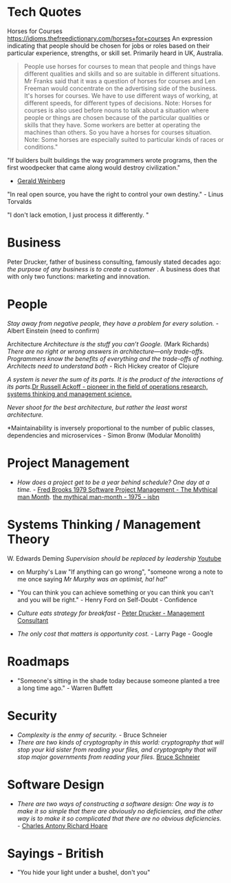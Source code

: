 # Tech Quotes




Horses for Courses
https://idioms.thefreedictionary.com/horses+for+courses
An expression indicating that people should be chosen for jobs or roles based on their particular experience, strengths, or skill set. Primarily heard in UK, Australia.

  >People use horses for courses to mean that people and things have different qualities and skills and so are suitable in different situations. Mr Franks said that it was a question of horses for courses and Len Freeman would concentrate on the advertising side of the business. It's horses for courses. We have to use different ways of working, at different speeds, for different types of decisions. Note: Horses for courses is also used before nouns to talk about a situation where people or things are chosen because of the particular qualities or skills that they have. Some workers are better at operating the machines than others. So you have a horses for courses situation. Note: Some horses are especially suited to particular kinds of races or conditions."


"If builders built buildings the way programmers wrote programs, then the first woodpecker that came along would destroy civilization."
  - [Gerald Weinberg](https://en.wikipedia.org/wiki/Gerald_Weinberg)

"In real open source, you have the right to control your own destiny." - Linus Torvalds



"I don't lack emotion, I just process it differently. "

# Business
Peter Drucker, father of business consulting, famously stated decades ago: *the purpose of any business is to create a customer*
. A business does that with only two functions: marketing and innovation.

# People
*Stay away from negative people, they have a problem for every solution.* - Albert Einstein (need to confirm)

Architecture
*Architecture is the stuff you can’t Google.* (Mark Richards)
*There are no right or wrong answers in architecture—only trade-offs.*
*Programmers know the benefits of everything and the trade-offs of nothing. Architects need to understand both* - Rich Hickey creator of Clojure

*A system is never the sum of its parts. It is the product of the interactions of its parts.*[Dr Russell Ackoff - pioneer  in the field of operations research, systems thinking and management science.](https://en.wikipedia.org/wiki/Russell_L._Ackoff)

*Never shoot for the best architecture, but rather the least worst architecture.*

*Maintainability is inversely proportional to the number of public classes, dependencies and microservices - Simon Bronw (Modular Monolith)

# Project Management
- *How does a project get to be a year behind schedule? One day at a time.* - [Fred Brooks 1979 Software Project Management - The Mythical man Month](https://en.wikipedia.org/wiki/The_Mythical_Man-Month). [the mythical man-month - 1975 - isbn](http://www.worldcat.org/isbn/0-201-00650-2)

# Systems Thinking / Management Theory

W. Edwards Deming *Supervision should be replaced by leadership* [Youtube](https://youtu.be/tsF-8u-V4j4?t=433)
- on Murphy's Law "If anything can go wrong", "someone wrong a note to me once saying *Mr Murphy was an optimist, ha! ha!*"

- "You can think you can achieve something or you can think you can't and you will be right." - Henry Ford on Self-Doubt - Confidence

- *Culture eats strategy for breakfast* - [Peter Drucker - Management Consultant](https://en.wikipedia.org/wiki/Peter_Drucker)

- *The only cost that matters is opportunity cost.* - Larry Page - Google

# Roadmaps
- "Someone's sitting in the shade today because someone planted a tree a long time ago." - Warren Buffett

# Security
- *Complexity is the enmy of security.* - Bruce Schneier
- *There are two kinds of cryptography in this world: cryptography that will stop your kid sister from reading your files, and cryptography that will stop major governments from reading your files.* [Bruce Schneier](https://en.wikipedia.org/wiki/Bruce_Schneier)

# Software Design
- *There are two ways of constructing a software design: One way is
to make it so simple that there are obviously no deficiencies, and the
other way is to make it so complicated that there are no obvious
deficiencies.* - [Charles Antony Richard Hoare](https://fr.wikipedia.org/wiki/Charles_Antony_Richard_Hoare)

# Sayings - British
- "You hide your light under a bushel, don't you"
